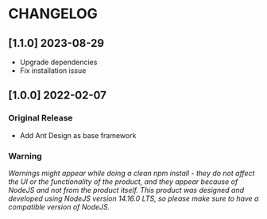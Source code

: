 # CHANGELOG

## [1.1.0] 2023-08-29

- Upgrade dependencies
- Fix installation issue

## [1.0.0] 2022-02-07

### Original Release

- Add Ant Design as base framework

### Warning

_Warnings might appear while doing a clean npm install - they do not affect the UI or the functionality of the product, and they appear because of NodeJS and not from the product itself._
_This product was designed and developed using NodeJS version 14.16.0 LTS, so please make sure to have a compatible version of NodeJS._
